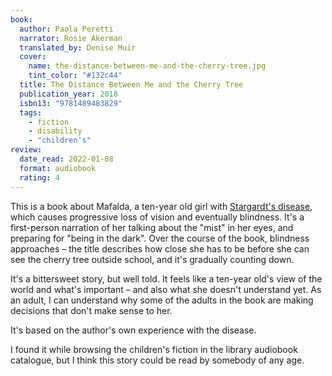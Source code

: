 ```yaml
---
book:
  author: Paola Peretti
  narrator: Rosie Akerman
  translated_by: Denise Muir
  cover:
    name: the-distance-between-me-and-the-cherry-tree.jpg
    tint_color: "#132c44"
  title: The Distance Between Me and the Cherry Tree
  publication_year: 2018
  isbn13: "9781489483829"
  tags:
    - fiction
    - disability
    - "children's"
review:
  date_read: 2022-01-08
  format: audiobook
  rating: 4
---
```


This is a book about Mafalda, a ten-year old girl with [Stargardt's disease], which causes progressive loss of vision and eventually blindness.
It's a first-person narration of her talking about the "mist" in her eyes, and preparing for "being in the dark".
Over the course of the book, blindness approaches – the title describes how close she has to be before she can see the cherry tree outside school, and it's gradually counting down.

It's a bittersweet story, but well told.
It feels like a ten-year old's view of the world and what's important – and also what she doesn't understand yet.
As an adult, I can understand why some of the adults in the book are making decisions that don't make sense to her.

It's based on the author's own experience with the disease.

I found it while browsing the children's fiction in the library audiobook catalogue, but I think this story could be read by somebody of any age.

[Stargardt's disease]: https://en.wikipedia.org/wiki/Stargardt_disease
